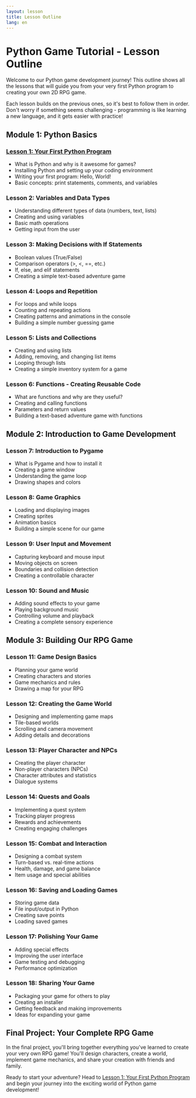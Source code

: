 ```yaml
---
layout: lesson
title: Lesson Outline
lang: en
---
```


# Python Game Tutorial - Lesson Outline

Welcome to our Python game development journey! This outline shows all the lessons that will guide you from your very first Python program to creating your own 2D RPG game.

Each lesson builds on the previous ones, so it's best to follow them in order. Don't worry if something seems challenging - programming is like learning a new language, and it gets easier with practice!

## Module 1: Python Basics

### [Lesson 1: Your First Python Program](/PixelWizards/lessons/lesson1/)
- What is Python and why is it awesome for games?
- Installing Python and setting up your coding environment
- Writing your first program: Hello, World!
- Basic concepts: print statements, comments, and variables

### Lesson 2: Variables and Data Types
- Understanding different types of data (numbers, text, lists)
- Creating and using variables
- Basic math operations
- Getting input from the user

### Lesson 3: Making Decisions with If Statements
- Boolean values (True/False)
- Comparison operators (>, <, ==, etc.)
- If, else, and elif statements
- Creating a simple text-based adventure game

### Lesson 4: Loops and Repetition
- For loops and while loops
- Counting and repeating actions
- Creating patterns and animations in the console
- Building a simple number guessing game

### Lesson 5: Lists and Collections
- Creating and using lists
- Adding, removing, and changing list items
- Looping through lists
- Creating a simple inventory system for a game

### Lesson 6: Functions - Creating Reusable Code
- What are functions and why are they useful?
- Creating and calling functions
- Parameters and return values
- Building a text-based adventure game with functions

## Module 2: Introduction to Game Development

### Lesson 7: Introduction to Pygame
- What is Pygame and how to install it
- Creating a game window
- Understanding the game loop
- Drawing shapes and colors

### Lesson 8: Game Graphics
- Loading and displaying images
- Creating sprites
- Animation basics
- Building a simple scene for our game

### Lesson 9: User Input and Movement
- Capturing keyboard and mouse input
- Moving objects on screen
- Boundaries and collision detection
- Creating a controllable character

### Lesson 10: Sound and Music
- Adding sound effects to your game
- Playing background music
- Controlling volume and playback
- Creating a complete sensory experience

## Module 3: Building Our RPG Game

### Lesson 11: Game Design Basics
- Planning your game world
- Creating characters and stories
- Game mechanics and rules
- Drawing a map for your RPG

### Lesson 12: Creating the Game World
- Designing and implementing game maps
- Tile-based worlds
- Scrolling and camera movement
- Adding details and decorations

### Lesson 13: Player Character and NPCs
- Creating the player character
- Non-player characters (NPCs)
- Character attributes and statistics
- Dialogue systems

### Lesson 14: Quests and Goals
- Implementing a quest system
- Tracking player progress
- Rewards and achievements
- Creating engaging challenges

### Lesson 15: Combat and Interaction
- Designing a combat system
- Turn-based vs. real-time actions
- Health, damage, and game balance
- Item usage and special abilities

### Lesson 16: Saving and Loading Games
- Storing game data
- File input/output in Python
- Creating save points
- Loading saved games

### Lesson 17: Polishing Your Game
- Adding special effects
- Improving the user interface
- Game testing and debugging
- Performance optimization

### Lesson 18: Sharing Your Game
- Packaging your game for others to play
- Creating an installer
- Getting feedback and making improvements
- Ideas for expanding your game

## Final Project: Your Complete RPG Game

In the final project, you'll bring together everything you've learned to create your very own RPG game! You'll design characters, create a world, implement game mechanics, and share your creation with friends and family.

Ready to start your adventure? Head to [Lesson 1: Your First Python Program](/PixelWizards/lessons/lesson1/) and begin your journey into the exciting world of Python game development!
